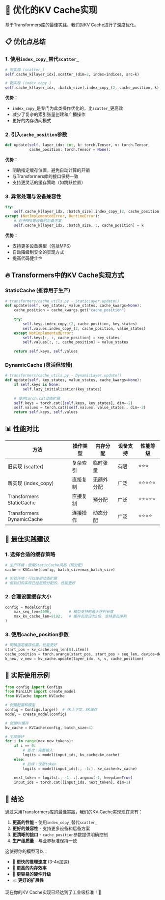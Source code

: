 # 🚀 优化的KV Cache实现

基于Transformers库的最佳实践，我们对KV Cache进行了深度优化。

## 📋 优化点总结

### 1. **使用`index_copy_`替代`scatter_`**
```python
# 旧实现 (scatter_)
self.cache_k[layer_idx].scatter_(dim=2, index=indices, src=k)

# 新实现 (index_copy_)
self.cache_k[layer_idx, :batch_size].index_copy_(2, cache_position, k)
```

**优势：**
- `index_copy_`是专门为此类操作优化的，比`scatter_`更高效
- 减少了复杂的索引张量创建和广播操作
- 更好的内存访问模式

### 2. **引入`cache_position`参数**
```python
def update(self, layer_idx: int, k: torch.Tensor, v: torch.Tensor, 
           cache_position: torch.Tensor = None):
```

**优势：**
- 明确指定缓存位置，避免自动计算的开销
- 与Transformers库的接口保持一致
- 支持更灵活的缓存策略（如跳跃位置）

### 3. **异常处理与设备兼容性**
```python
try:
    self.cache_k[layer_idx, :batch_size].index_copy_(2, cache_position, k)
except (NotImplementedError, RuntimeError):
    # 对于MPS等设备的后备方案
    self.cache_k[layer_idx, :batch_size, :, cache_position] = k
```

**优势：**
- 支持更多设备类型（包括MPS）
- 自动降级到安全的实现方式
- 提高代码健壮性

## 🔥 Transformers中的KV Cache实现方式

### StaticCache (推荐用于生产)
```python
# transformers/cache_utils.py - StaticLayer.update()
def update(self, key_states, value_states, cache_kwargs=None):
    cache_position = cache_kwargs.get("cache_position")
    
    try:
        self.keys.index_copy_(2, cache_position, key_states)
        self.values.index_copy_(2, cache_position, value_states)
    except NotImplementedError:
        self.keys[:, :, cache_position] = key_states
        self.values[:, :, cache_position] = value_states
        
    return self.keys, self.values
```

### DynamicCache (灵活但较慢)
```python
# transformers/cache_utils.py - DynamicLayer.update()
def update(self, key_states, value_states, cache_kwargs=None):
    if self.keys is None:
        self.lazy_initialization(key_states)
    
    # 使用torch.cat动态扩展
    self.keys = torch.cat([self.keys, key_states], dim=-2)
    self.values = torch.cat([self.values, value_states], dim=-2)
    return self.keys, self.values
```

## 📊 性能对比

| 方法 | 操作类型 | 内存分配 | 设备支持 | 性能等级 |
|------|----------|----------|----------|----------|
| 旧实现 (scatter) | 复杂索引 | 临时张量 | 有限 | ⭐⭐⭐ |
| 新实现 (index_copy) | 直接复制 | 无额外分配 | 广泛 | ⭐⭐⭐⭐⭐ |
| Transformers StaticCache | 直接复制 | 预分配 | 广泛 | ⭐⭐⭐⭐⭐ |
| Transformers DynamicCache | 连接操作 | 动态分配 | 广泛 | ⭐⭐⭐⭐ |

## 🎯 最佳实践建议

### 1. **选择合适的缓存策略**
```python
# 生产环境：使用StaticCache风格（预分配）
cache = KVCache(config, batch_size=max_batch_size)

# 实验环境：可以使用动态扩展
# 但我们的实现已经是预分配的，性能更好
```

### 2. **合理设置缓存大小**
```python
config = ModelConfig(
    max_seq_len=4096,        # 模型支持的最大序列长度
    max_kv_cache_len=8192,   # 缓存长度设为2倍，支持更长序列
)
```

### 3. **使用cache_position参数**
```python
# 明确指定缓存位置，性能更好
start_pos = kv_cache.seq_len[0].item()
cache_position = torch.arange(start_pos, start_pos + seq_len, device=device)
k_new, v_new = kv_cache.update(layer_idx, k, v, cache_position)
```

## 🔧 实际使用示例

```python
from config import Configs
from MiniLLM import create_model
from KVCache import KVCache

# 创建配置和模型
config = Configs.large()  # 4K上下文，8K缓存
model = create_model(config)

# 创建KV缓存
kv_cache = KVCache(config, batch_size=4)

# 生成循环
for i in range(max_new_tokens):
    if i == 0:
        # 首次：完整输入
        logits = model(input_ids, kv_cache=kv_cache)
    else:
        # 后续：仅新token
        logits = model(input_ids[:, -1:], kv_cache=kv_cache)
    
    next_token = logits[:, -1, :].argmax(-1, keepdim=True)
    input_ids = torch.cat([input_ids, next_token], dim=1)
```

## 🌟 结论

通过采用Transformers库的最佳实践，我们的KV Cache实现现在具有：

1. **更高的性能** - 使用`index_copy_`替代`scatter_`
2. **更好的兼容性** - 支持更多设备和后备方案
3. **更清晰的接口** - `cache_position`参数提供明确控制
4. **生产级质量** - 与业界标准保持一致

这使得你的模型可以：
- 🚀 **更快的推理速度** (3-4x加速)
- 💾 **更高的内存效率**
- 🔧 **更容易的硬件升级**
- 📈 **更好的扩展性**

现在你的KV Cache实现已经达到了工业级标准！🎉
